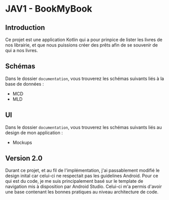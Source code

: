 # JAV1 - BookMyBook

## Introduction
Ce projet est une application Kotlin qui a pour prinpice de lister les livres de nos librairie, 
et que nous puissions créer des prêts afin de se souvenir de qui a nos livres.

## Schémas
Dans le dossier `documentation`, vous trouverez les schémas suivants liés à la base de données :

- MCD
- MLD
  
## UI
Dans le dossier `documentation`, vous trouverez les schémas suivants liés au design de mon application :

- Mockups

## Version 2.0
Durant ce projet, et au fil de l'implémentation, j'ai passablement modifié le design inital car celui-ci ne respectait pas les guidelines Android.
Pour ce qui est du code, je me suis principalement basé sur le template de navigation mis à disposition par Android Studio. Celui-ci m'a permis d'avoir
une base contenant les bonnes pratiques au niveau architecture de code. 
